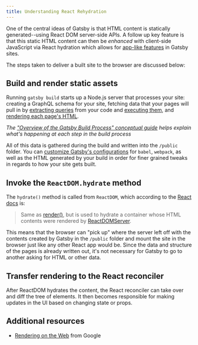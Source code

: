 ```yaml
---
title: Understanding React Rehydration
---
```


One of the central ideas of Gatsby is that HTML content is statically generated--using React DOM server-side APIs. A follow up key feature is that this static HTML content can then be _enhanced_ with client-side JavaScript via React hydration which allows for [app-like features](/docs/adding-app-and-website-functionality/) in Gatsby sites.

The steps taken to deliver a built site to the browser are discussed below:

## Build and render static assets

Running `gatsby build` starts up a Node.js server that processes your site: creating a GraphQL schema for your site, fetching data that your pages will pull in by [extracting queries](/docs/query-extraction/) from your code and [executing them](/docs/query-execution/), and [rendering each page's HTML](/docs/html-generation/).

_The ["Overview of the Gatsby Build Process" conceptual guide](/docs/overview-of-the-gatsby-build-process/) helps explain what's happening at each step in the build process_

All of this data is gathered during the build and written into the `/public` folder. You can [customize Gatsby's configurations](/docs/customization/) for `babel`, `webpack`, as well as the HTML generated by your build in order for finer grained tweaks in regards to how your site gets built.

## Invoke the `ReactDOM.hydrate` method

The `hydrate()` method is called from `ReactDOM`, which according to the [React docs](https://reactjs.org/docs/react-dom.html#hydrate) is:

> Same as [render()](https://reactjs.org/docs/react-dom.html#render), but is used to hydrate a container whose HTML contents were rendered by [ReactDOMServer](https://reactjs.org/docs/react-dom-server.html).

This means that the browser can "pick up" where the server left off with the contents created by Gatsby in the `/public` folder and mount the site in the browser just like any other React app would be. Since the data and structure of the pages is already written out, it's not necessary for Gatsby to go to another asking for HTML or other data.

## Transfer rendering to the React reconciler

After ReactDOM hydrates the content, the React reconciler can take over and diff the tree of elements. It then becomes responsible for making updates in the UI based on changing state or props.

## Additional resources

- [Rendering on the Web](https://developers.google.com/web/updates/2019/02/rendering-on-the-web) from Google
